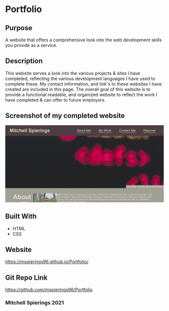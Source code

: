 # Portfolio

## Purpose
A website that offers a comprehensive look into the web development skills you provide as a service. 

## Description
This website serves a look into the various projects & sites I have completed, reflecting the various development languages I have used to complete these. My contact information, and link's to these websites I have created are included in this page. The overall goal of this website is to provide a functional readable, and organized website to reflect the work I have completed & can offer to future employers.

## Screenshot of my completed website

![](https://github.com/mspierings96/Portfolio/blob/main/assets/Images/Siteshot.png)

## Built With
* HTML
* CSS

## Website
https://mspierings96.github.io/Portfolio/

## Git Repo Link
https://github.com/mspierings96/Portfolio

### Mitchell Spierings 2021
